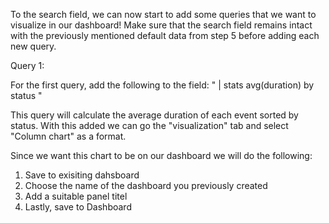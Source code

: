 To the search field, we can now start to add some queries that we want to visualize in our dashboard! Make sure that the search field remains intact with the previously mentioned default data from step 5 before adding each new query.


Query 1:

For the first query, add the following to the field: " | stats avg(duration) by status " 

This query will calculate the average duration of each event sorted by status. With this added we can go the "visualization" tab and select "Column chart" as a format.

Since we want this chart to be on our dashboard we will do the following:
1. Save to exisiting dahsboard
2. Choose the name of the dashboard you previously created
3. Add a suitable panel titel
4. Lastly, save to Dashboard
